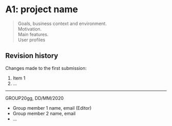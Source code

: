 # A1: project name

> Goals, business context and environment.  
> Motivation.  
> Main features.  
> User profiles

## Revision history

Changes made to the first submission:
1. Item 1
1. ...

***
GROUP20gg, DD/MM/2020

* Group member 1 name, email (Editor)
* Group member 2 name, email
* ...
